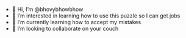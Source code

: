 - 👋 Hi, I’m @bhovybhowbhow
- 👀 I’m interested in learning how to use this puzzle so I can get jobs
- 🌱 I’m currently learning how to accept my mistakes
- 💞️ I’m looking to collaborate on your couch

<!---
bhovybhowbhow/bhovybhowbhow is a ✨ special ✨ repository because its `README.md` (this file) appears on your GitHub profile.
You can click the Preview link to take a look at your changes.
--->

